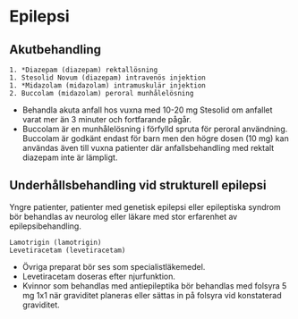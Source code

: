 Epilepsi
========

Akutbehandling
--------------

    1. *Diazepam (diazepam) rektallösning
    1. Stesolid Novum (diazepam) intravenös injektion
	1. *Midazolam (midazolam) intramuskulär injektion
    2. Buccolam (midazolam) peroral munhålelösning

-   Behandla akuta anfall hos vuxna med 10-20 mg Stesolid om anfallet
    varat mer än 3 minuter och fortfarande pågår.
-   Buccolam är en munhålelösning i förfylld spruta för peroral användning.
    Buccolam är godkänt endast för barn men den högre dosen (10 mg) kan
    användas även till vuxna patienter där anfallsbehandling med rektalt 
    diazepam inte är lämpligt.

Underhållsbehandling vid strukturell epilepsi
---------------------------------------------

Yngre patienter, patienter med genetisk epilepsi eller epileptiska syndrom bör behandlas
av neurolog eller läkare med stor erfarenhet av epilepsibehandling.

    Lamotrigin (lamotrigin)
    Levetiracetam (levetiracetam)

-   Övriga preparat bör ses som specialistläkemedel.
-   Levetiracetam doseras efter njurfunktion.
-   Kvinnor som behandlas med antiepileptika bör behandlas med folsyra 5 mg 
    1x1 när graviditet planeras eller sättas in på folsyra vid konstaterad
	graviditet.
